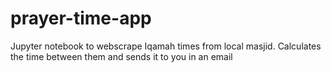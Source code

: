 # prayer-time-app
Jupyter notebook to webscrape Iqamah times from local masjid. Calculates the time between them and sends it to you in an email
